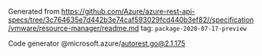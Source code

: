 Generated from https://github.com/Azure/azure-rest-api-specs/tree/3c764635e7d442b3e74caf593029fcd440b3ef82//specification/vmware/resource-manager/readme.md tag: `package-2020-07-17-preview`

Code generator @microsoft.azure/autorest.go@2.1.175


